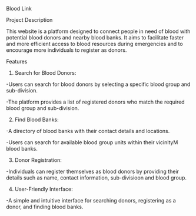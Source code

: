 Blood Link

Project Description

This website is a platform designed to connect people in need of blood with potential blood donors and nearby blood banks. It aims to facilitate faster and more efficient access to blood resources during emergencies and to encourage more individuals to register as donors.

Features

1. Search for Blood Donors:

-Users can search for blood donors by selecting a specific blood group and sub-division.

-The platform provides a list of registered donors who match the required blood group and sub-division.

2. Find Blood Banks:

-A directory of blood banks with their contact details and locations.

-Users can search for available blood group units within their vicinityM blood banks.

3. Donor Registration:

-Individuals can register themselves as blood donors by providing their details such as name, contact information, sub-divisioon and blood group.

4. User-Friendly Interface:

-A simple and intuitive interface for searching donors, registering as a donor, and finding blood banks.
